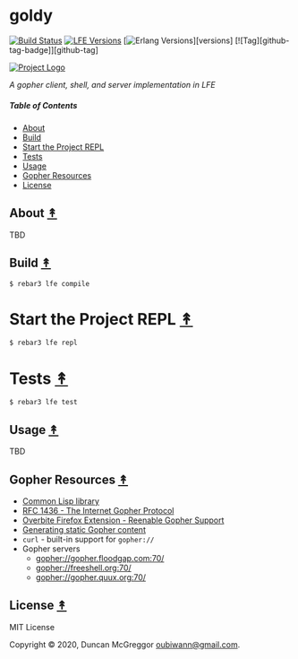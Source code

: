 # goldy

[![Build Status][travis-badge]][travis]
[![LFE Versions][lfe-badge]][lfe]
[![Erlang Versions][erlang-badge]][versions]
[![Tag][github-tag-badge]][github-tag]

[![Project Logo][logo]][logo-large]

*A gopher client, shell, and server implementation in LFE*

##### Table of Contents

* [About](#about-)
* [Build](#build-)
* [Start the Project REPL](#start-the-repl-)
* [Tests](#tests-)
* [Usage](#usage-)
* [Gopher Resources](#gopher-resources-)
* [License](#license-)

## About [&#x219F;](#table-of-contents)

TBD

## Build [&#x219F;](#table-of-contents)

```shell
$ rebar3 lfe compile
```

# Start the Project REPL [&#x219F;](#table-of-contents)

```shell
$ rebar3 lfe repl
```

# Tests [&#x219F;](#table-of-contents)

```shell
$ rebar3 lfe test
```

## Usage [&#x219F;](#table-of-contents)

TBD

## Gopher Resources [&#x219F;](#table-of-contents)

* [Common Lisp library](https://github.com/knusbaum/cl-gopher)
* [RFC 1436 - The Internet Gopher Protocol](https://tools.ietf.org/rfc/rfc1436.txt)
* [Overbite Firefox Extension - Reenable Gopher Support](https://addons.mozilla.org/en-US/firefox/addon/overbitewx/)
* [Generating static Gopher content](https://jfm.carcosa.net/blog/computing/hugo-gopher/)
* `curl` - built-in support for `gopher://`
* Gopher servers
  * [gopher://gopher.floodgap.com:70/](gopher://gopher.floodgap.com:70/)
  * [gopher://freeshell.org:70/](gopher://freeshell.org:70/)
  * [gopher://gopher.quux.org:70/](gopher://gopher.quux.org:70/)

## License [&#x219F;](#table-of-contents)

MIT License

Copyright © 2020, Duncan McGreggor <oubiwann@gmail.com>.

<!-- Named page links below: /-->

[logo]: https://avatars1.githubusercontent.com/u/3434967?s=250
[logo-large]: https://avatars1.githubusercontent.com/u/3434967
[github]: https://github.com/ORG/goldy
[gitlab]: https://gitlab.com/ORG/goldy
[travis]: https://travis-ci.org/ORG/goldy
[travis-badge]: https://img.shields.io/travis/ORG/goldy.svg
[gh-actions-badge]: https://github.com/ORG/goldy/workflows/Go/badge.svg
[gh-actions]: https://github.com/ORG/goldy/actions
[lfe]: https://github.com/rvirding/lfe
[lfe-badge]: https://img.shields.io/badge/lfe-1.3.0-blue.svg
[erlang-badge]: https://img.shields.io/badge/erlang-19%20to%2023-blue.svg
[version]: https://github.com/ORG/goldy/blob/master/.travis.yml
[github-tags]: https://github.com/ORG/goldy/tags
[github-tags-badge]: https://img.shields.io/github/tag/ORG/goldy.svg
[github-downloads]: https://img.shields.io/github/downloads/ORG/goldy/total.svg
